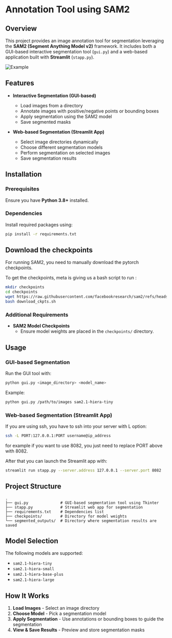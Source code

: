 # Annotation Tool using SAM2

## Overview
This project provides an image annotation tool for segmentation leveraging the **SAM2 (Segment Anything Model v2)** framework. It includes both a GUI-based interactive segmentation tool (`gui.py`) and a web-based application built with **Streamlit** (`stapp.py`).

![Example](https://github.com/user-attachments/assets/d5fa944e-fefa-4092-b24c-1efe6ca4c977)


## Features
- **Interactive Segmentation (GUI-based)**
  - Load images from a directory
  - Annotate images with positive/negative points or bounding boxes
  - Apply segmentation using the SAM2 model
  - Save segmented masks
  
- **Web-based Segmentation (Streamlit App)**
  - Select image directories dynamically
  - Choose different segmentation models
  - Perform segmentation on selected images
  - Save segmentation results

## Installation
### Prerequisites
Ensure you have **Python 3.8+** installed.

### Dependencies
Install required packages using:
```bash
pip install -r requirements.txt
```
## Download the checkpoints 

For running SAM2, you need to manually download the pytorch checkpoints.

To get the checkpoints, meta is giving us a bash script to run :

```bash
mkdir checkpoints
cd checkpoints
wget https://raw.githubusercontent.com/facebookresearch/sam2/refs/heads/main/checkpoints/download_ckpts.sh
bash download_ckpts.sh
```
### Additional Requirements
- **SAM2 Model Checkpoints**
  - Ensure model weights are placed in the `checkpoints/` directory.
  
## Usage
### GUI-based Segmentation
Run the GUI tool with:
```bash
python gui.py <image_directory> <model_name>
```
Example:
```bash
python gui.py /path/to/images sam2.1-hiera-tiny
```

### Web-based Segmentation (Streamlit App)
If you are using ssh, you have to ssh into your server with L option: 
```bash 
ssh -L PORT:127.0.0.1:PORT username@ip_address
```
for example if you want to use 8082, you just need to replace PORT above with 8082. 

After that you can launch the Streamlit app with:
```bash
streamlit run stapp.py --server.address 127.0.0.1 --server.port 8082
```

## Project Structure
```
.
├── gui.py              # GUI-based segmentation tool using Tkinter
├── stapp.py            # Streamlit web app for segmentation
├── requirements.txt    # Dependencies list
├── checkpoints/        # Directory for model weights
└── segmented_outputs/  # Directory where segmentation results are saved
```

## Model Selection
The following models are supported:
- `sam2.1-hiera-tiny`
- `sam2.1-hiera-small`
- `sam2.1-hiera-base-plus`
- `sam2.1-hiera-large`

## How It Works
1. **Load Images** - Select an image directory
2. **Choose Model** - Pick a segmentation model
3. **Apply Segmentation** - Use annotations or bounding boxes to guide the segmentation
4. **View & Save Results** - Preview and store segmentation masks



